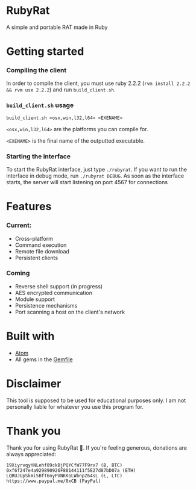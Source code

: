 # RubyRat
A simple and portable RAT made in Ruby

# Getting started

### Compiling the client
In order to compile the client, you must use ruby 2.2.2 (`rvm install 2.2.2 && rvm use 2.2.2`) and run `build_client.sh`.

### `build_client.sh` usage
`build_client.sh <osx,win,l32,l64> <EXENAME>`

 `<osx,win,l32,l64>` are the platforms you can compile for.

 `<EXENAME>` is the final name of the outputted executable.


### Starting the interface
To start the RubyRat interface, just type `./rubyrat`. If you want to run the interface in debug mode, run `./rubyrat DEBUG`. As soon as the interface starts, the server will start listening on port 4567 for connections


# Features
### Current:
- Cross-platform
- Command execution
- Remote file download
- Persistent clients

### Coming
- Reverse shell support (in progress)
- AES encrypted communication
- Module support
- Persistence mechanisms
- Port scanning a host on the client's network

# Built with
- [Atom](https://atom.io)
- All gems in the [Gemfile](https://github.com/cbrnrd/RubyRat/blob/master/Gemfile)

# Disclaimer
This tool is supposed to be used for educational purposes only. I am not personally liable for whatever you use this program for.

# Thank you
Thank you for using RubyRat 👏. If you're feeling generous, donations are always appreciated:


```
19XiyrvqyYNLehf89ckBjPQYCfW77F9rx7 (Ƀ, BTC)
0xf6f247e4a929890926F88144111f5E27d87bD07a (ETH)
LQRUJUpSkmi5BfT6nyPVNKKoLWbnpZ64sL (Ł, LTC)
https://www.paypal.me/0xCB (PayPal)
```
